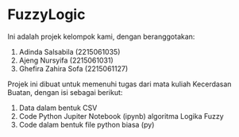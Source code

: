 # FuzzyLogic

Ini adalah projek kelompok kami, dengan beranggotakan:
1. Adinda Salsabila (2215061035)
2. Ajeng Nursyifa (2215061031)
3. Ghefira Zahira Sofa (2215061127)

Projek ini dibuat untuk memenuhi tugas dari mata kuliah Kecerdasan Buatan, dengan isi sebagai berikut:
1. Data dalam bentuk CSV
2. Code Python Jupiter Notebook (ipynb) algoritma Logika Fuzzy
3. Code dalam bentuk file python biasa (py)
